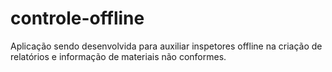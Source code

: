 # controle-offline
 Aplicação sendo desenvolvida para auxiliar inspetores offline na criação de relatórios e informação de materiais não conformes.
